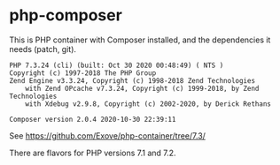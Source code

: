# php-composer

This is PHP container with Composer installed, and the dependencies it needs (patch, git).

    PHP 7.3.24 (cli) (built: Oct 30 2020 00:48:49) ( NTS )
    Copyright (c) 1997-2018 The PHP Group
    Zend Engine v3.3.24, Copyright (c) 1998-2018 Zend Technologies
        with Zend OPcache v7.3.24, Copyright (c) 1999-2018, by Zend Technologies
        with Xdebug v2.9.8, Copyright (c) 2002-2020, by Derick Rethans

    Composer version 2.0.4 2020-10-30 22:39:11

See <https://github.com/Exove/php-container/tree/7.3/>

There are flavors for PHP versions 7.1 and 7.2.
